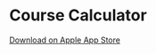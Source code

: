 # Course Calculator


[Download on Apple App Store](https://itunes.apple.com/ca/app/course-calculator/id1041737181?mt=8)

